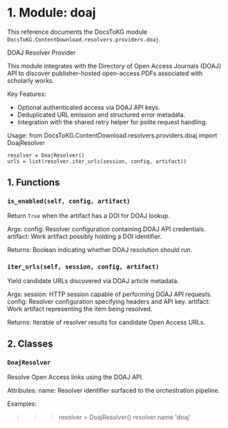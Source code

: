 # 1. Module: doaj

This reference documents the DocsToKG module ``DocsToKG.ContentDownload.resolvers.providers.doaj``.

DOAJ Resolver Provider

This module integrates with the Directory of Open Access Journals (DOAJ) API
to discover publisher-hosted open-access PDFs associated with scholarly works.

Key Features:
- Optional authenticated access via DOAJ API keys.
- Deduplicated URL emission and structured error metadata.
- Integration with the shared retry helper for polite request handling.

Usage:
    from DocsToKG.ContentDownload.resolvers.providers.doaj import DoajResolver

    resolver = DoajResolver()
    urls = list(resolver.iter_urls(session, config, artifact))

## 1. Functions

### `is_enabled(self, config, artifact)`

Return ``True`` when the artifact has a DOI for DOAJ lookup.

Args:
config: Resolver configuration containing DOAJ API credentials.
artifact: Work artifact possibly holding a DOI identifier.

Returns:
Boolean indicating whether DOAJ resolution should run.

### `iter_urls(self, session, config, artifact)`

Yield candidate URLs discovered via DOAJ article metadata.

Args:
session: HTTP session capable of performing DOAJ API requests.
config: Resolver configuration specifying headers and API key.
artifact: Work artifact representing the item being resolved.

Returns:
Iterable of resolver results for candidate Open Access URLs.

## 2. Classes

### `DoajResolver`

Resolve Open Access links using the DOAJ API.

Attributes:
name: Resolver identifier surfaced to the orchestration pipeline.

Examples:
>>> resolver = DoajResolver()
>>> resolver.name
'doaj'
